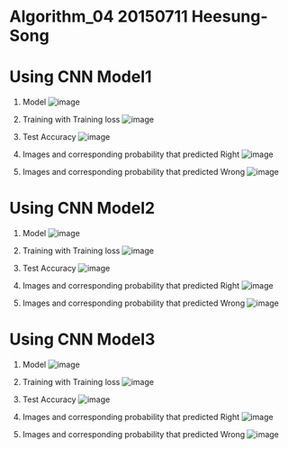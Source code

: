 # Algorithm_04 20150711 Heesung-Song

# Using CNN Model1

1. Model
![image](https://user-images.githubusercontent.com/62729363/82533804-f82b6700-9b7e-11ea-811b-a609236a630a.png)

2. Training with Training loss
![image](https://user-images.githubusercontent.com/62729363/82533885-142f0880-9b7f-11ea-80fd-3ae3d6455312.png)

3. Test Accuracy
![image](https://user-images.githubusercontent.com/62729363/82533921-2ad55f80-9b7f-11ea-9c8c-a8f815868f1a.png)

4. Images and corresponding probability that predicted Right
![image](https://user-images.githubusercontent.com/62729363/82533960-4a6c8800-9b7f-11ea-90f1-9c5eae88dbfb.png)

5. Images and corresponding probability that predicted Wrong
![image](https://user-images.githubusercontent.com/62729363/82533425-32483900-9b7e-11ea-8c78-ee0b6562da58.png)

# Using CNN Model2

1. Model
![image](https://user-images.githubusercontent.com/62729363/82534479-29f0fd80-9b80-11ea-959c-f04e07a9282f.png)

2. Training with Training loss
![image](https://user-images.githubusercontent.com/62729363/82534574-53118e00-9b80-11ea-9ee9-72274ce097c5.png)

3. Test Accuracy
![image](https://user-images.githubusercontent.com/62729363/82534634-691f4e80-9b80-11ea-8d8c-39c54a4859df.png)

4. Images and corresponding probability that predicted Right
![image](https://user-images.githubusercontent.com/62729363/82534669-789e9780-9b80-11ea-8a69-d535e58df188.png)

5. Images and corresponding probability that predicted Wrong
![image](https://user-images.githubusercontent.com/62729363/82534695-85bb8680-9b80-11ea-8caa-5076ce54947f.png)

# Using CNN Model3

1. Model
![image](https://user-images.githubusercontent.com/62729363/82535088-52c5c280-9b81-11ea-8f4c-5dff65a7cd8f.png)

2. Training with Training loss
![image](https://user-images.githubusercontent.com/62729363/82535128-62dda200-9b81-11ea-879c-baeed37f6539.png)

3. Test Accuracy
![image](https://user-images.githubusercontent.com/62729363/82535155-6ec96400-9b81-11ea-95e1-fa5efd07e3da.png)

4. Images and corresponding probability that predicted Right
![image](https://user-images.githubusercontent.com/62729363/82535190-7b4dbc80-9b81-11ea-84bb-7719c3febdd9.png)

5. Images and corresponding probability that predicted Wrong
![image](https://user-images.githubusercontent.com/62729363/82535237-8a346f00-9b81-11ea-88a1-48ef498e605f.png)

